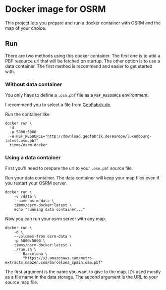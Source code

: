 # Docker image for OSRM

This project lets you prepare and run a docker container with OSRM and the map of your choice.

## Run
There are two methods using this docker container. The first one is to add a PBF resource url that will be fetched on startup. The other option is to use a data container. The first method is recommend and easier to get started with.

### Without data container

You only have to define a `.osm.pbf` file as a `PBF_RESOURCE` environment.

I recommend you to select a file from [GeoFabrik.de](http://download.geofabrik.de/).

Run the container like

```
docker run \
  -d
  -p 5000:5000
  -e PBF_RESOURCE="http://download.geofabrik.de/europe/luxembourg-latest.osm.pbf"
  timms/osrm-docker
```

### Using a data container

First you'll need to prepare the url to your `.osm.pbf` source file.

Run your data container. The data container will keep your map files even if you restart your OSRM server.

```
docker run \
    -v /data \
    --name osrm-data \
    timms/osrm-docker:latest \
    echo "running data container..."
```

Now you can run your osrm server with any map.

```
docker run \
    -d \
    --volumes-from osrm-data \
    -p 5000:5000 \
    timms/osrm-docker:latest \
    ./run.sh \
        Barcelona \
        "https://s3.amazonaws.com/metro-extracts.mapzen.com/barcelona_spain.osm.pbf"
```

The first argument is the name you want to give to the map. It's used mostly as a file name in the data storage.
The second argument is the URL to your source map file.
